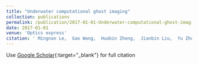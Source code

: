 ```yaml
---
title: "Underwater computational ghost imaging"
collection: publications
permalink: /publication/2017-01-01-Underwater-computational-ghost-imaging
date: 2017-01-01
venue: 'Optics express'
citation: ' Mingnan Le,  Gao Wang,  Huabin Zheng,  Jianbin Liu,  Yu Zhou,  Zhuo Xu, &quot;Underwater computational ghost imaging.&quot; Optics express, 2017.'
---
```

Use [Google Scholar](https://scholar.google.com/scholar?q=Underwater+computational+ghost+imaging){:target="_blank"} for full citation